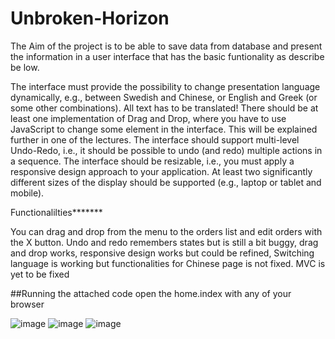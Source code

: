# Unbroken-Horizon

The Aim of the project is to be able to save data from database and present the 
information in a user interface that has the basic funtionality as describe be low.


The interface must provide the possibility to change presentation language dynamically, e.g., between Swedish and Chinese, or English and Greek (or some other combinations). 
All text has to be translated!
There should be at least one implementation of Drag and Drop, where you have to use JavaScript to change some element in the interface. 
This will be explained further in one of the lectures. 
The interface should support multi-level Undo-Redo, i.e., it should be possible to undo (and redo) multiple actions in a sequence. 
The interface should be resizable, i.e., you must apply a responsive design approach to your application. 
At least two significantly different sizes of the display should be supported (e.g., laptop or tablet and mobile). 

Functionalilties*******

You can drag and drop from the menu to the orders list and edit orders with the X button.
Undo and redo remembers states but is still a bit buggy, drag and drop works, responsive design works but could be refined,
Switching language is working but functionalities for Chinese page is not fixed. 
MVC is yet to be fixed 

##Running the attached code
open the home.index with any of your browser

![image](https://user-images.githubusercontent.com/19783928/160994364-56515409-63ea-49d1-941d-c0a5393458fe.png)
![image](https://user-images.githubusercontent.com/19783928/160994665-b7cad3de-e11f-465a-919d-9622e33757e0.png)
![image](https://user-images.githubusercontent.com/19783928/160995147-67cf0933-70c4-4ade-95a0-9789091ac6b1.png)

